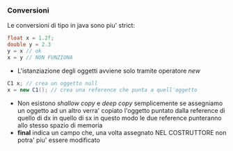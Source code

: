 ### Conversioni
Le conversioni di tipo in java sono piu' strict:
```java
float x = 1.2f;
double y = 2.3
y = x // ok
x = y // NON FUNZIONA
```

- L'istanziazione degli oggetti avviene solo tramite operatore *new*
```java
C1 x; // crea un oggetto null
x = new C1(); // crea una reference che punta a quell'oggetto
```
- Non esistono *shallow copy* e *deep copy* semplicemente se assegniamo un oggetto ad un altro verra' copiato l'oggetto puntato dalla reference di quello di dx in quello di sx in questo modo le due reference punteranno allo stesso spazio di memoria
- **final**  indica un campo che, una volta assegnato NEL COSTRUTTORE non potra' piu' essere modificato